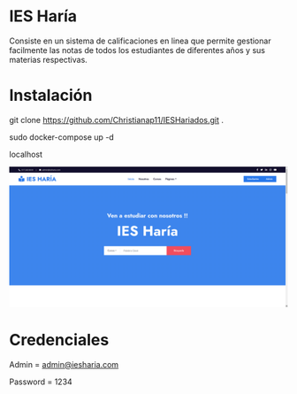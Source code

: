 # IES Haría

  Consiste en un sistema de calificaciones en linea que permite gestionar facilmente las notas de todos los estudiantes de diferentes años y sus materias respectivas.


# Instalación

  git clone https://github.com/Christianap11/IESHariados.git .

  sudo docker-compose up -d

  localhost

  <img src="config/recursos/localhost.png" alt="">
  

# Credenciales

  Admin    = admin@iesharia.com
  
  Password = 1234  